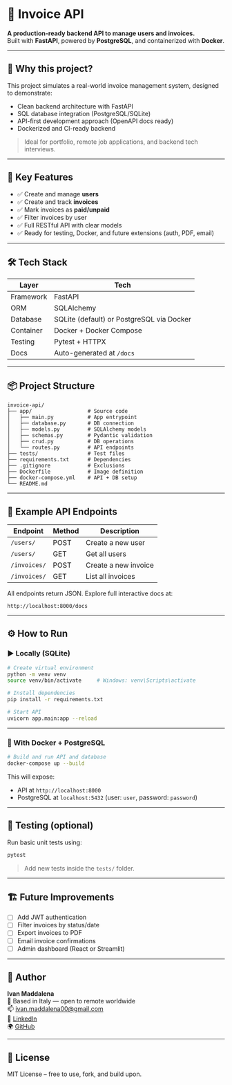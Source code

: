 # 💼 Invoice API

**A production-ready backend API to manage users and invoices.**  
Built with **FastAPI**, powered by **PostgreSQL**, and containerized with **Docker**.

---

## 🚀 Why this project?

This project simulates a real-world invoice management system, designed to demonstrate:

- Clean backend architecture with FastAPI
- SQL database integration (PostgreSQL/SQLite)
- API-first development approach (OpenAPI docs ready)
- Dockerized and CI-ready backend

> Ideal for portfolio, remote job applications, and backend tech interviews.

---

## 🧠 Key Features

- ✅ Create and manage **users**
- ✅ Create and track **invoices**
- ✅ Mark invoices as **paid/unpaid**
- ✅ Filter invoices by user
- ✅ Full RESTful API with clear models
- ✅ Ready for testing, Docker, and future extensions (auth, PDF, email)

---

## 🛠️ Tech Stack

| Layer       | Tech                                   |
|-------------|----------------------------------------|
| Framework   | FastAPI                                |
| ORM         | SQLAlchemy                             |
| Database    | SQLite (default) or PostgreSQL via Docker |
| Container   | Docker + Docker Compose                |
| Testing     | Pytest + HTTPX                         |
| Docs        | Auto-generated at `/docs`              |

---

## 📦 Project Structure

```plaintext
invoice-api/
├── app/                  # Source code
│   ├── main.py           # App entrypoint
│   ├── database.py       # DB connection
│   ├── models.py         # SQLAlchemy models
│   ├── schemas.py        # Pydantic validation
│   ├── crud.py           # DB operations
│   └── routes.py         # API endpoints
├── tests/                # Test files
├── requirements.txt      # Dependencies
├── .gitignore            # Exclusions
├── Dockerfile            # Image definition
├── docker-compose.yml    # API + DB setup
└── README.md
```

---

## 📂 Example API Endpoints

| Endpoint               | Method | Description                |
|------------------------|--------|----------------------------|
| `/users/`              | POST   | Create a new user          |
| `/users/`              | GET    | Get all users              |
| `/invoices/`           | POST   | Create a new invoice       |
| `/invoices/`           | GET    | List all invoices          |

All endpoints return JSON. Explore full interactive docs at:
```
http://localhost:8000/docs
```

---

## ⚙️ How to Run

### ▶️ Locally (SQLite)

```bash
# Create virtual environment
python -m venv venv
source venv/bin/activate     # Windows: venv\Scripts\activate

# Install dependencies
pip install -r requirements.txt

# Start API
uvicorn app.main:app --reload
```

---

### 🐳 With Docker + PostgreSQL

```bash
# Build and run API and database
docker-compose up --build
```

This will expose:
- API at `http://localhost:8000`
- PostgreSQL at `localhost:5432` (user: `user`, password: `password`)

---

## 🧪 Testing (optional)

Run basic unit tests using:
```bash
pytest
```

> Add new tests inside the `tests/` folder.

---

## 🏗️ Future Improvements

- [ ] Add JWT authentication
- [ ] Filter invoices by status/date
- [ ] Export invoices to PDF
- [ ] Email invoice confirmations
- [ ] Admin dashboard (React or Streamlit)

---

## 👤 Author

**Ivan Maddalena**  
📍 Based in Italy — open to remote worldwide  
📫 [ivan.maddalena00@gmail.com](mailto:ivan.maddalena00@gmail.com)  
🔗 [LinkedIn](https://www.linkedin.com/in/ivanmaddalena)  
🌍 [GitHub](https://github.com/IvanMaddalena)

---

## 🪪 License

MIT License – free to use, fork, and build upon.
